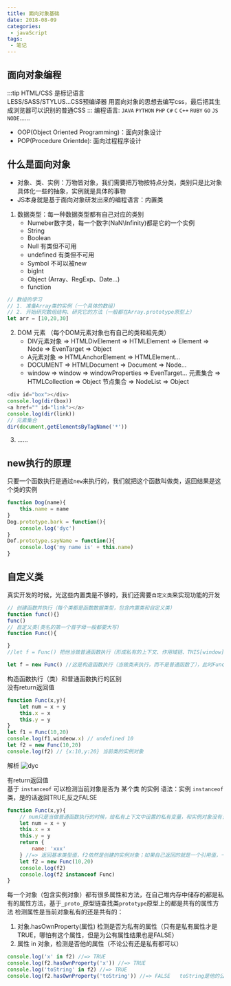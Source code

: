 ```yaml
---
title: 面向对象基础
date: 2018-08-09
categories:
 - javaScript
tags:
 - 笔记
---
```


## 面向对象编程
:::tip 
HTML/CSS 是标记语言  
LESS/SASS/STYLUS...CSS预编译器 用面向对象的思想去编写css，最后把其生成浏览器可以识别的普通CSS
:::
编程语言: `JAVA` `PYTHON` `PHP` `C#` `C` `C++` `RUBY` `GO` `JS` `NODE`......
- OOP(Object Oriented Programming)：面向对象设计  
- POP(Procedure Orientde): 面向过程程序设计

## 什么是面向对象 
- 对象、类、实例：万物皆对象，我们需要把万物按特点分类，类别只是比对象具体化一些的抽象，实例就是具体的事物
- JS本身就是基于面向对象研发出来的编程语言：内置类
1. 数据类型：每一种数据类型都有自己对应的类别
    + Numeber数字类，每一个数字(NaN\Infinity)都是它的一个实例
    + String
    + Boolean
    + Null 有类但不可用
    + undefined 有类但不可用
    + Symbol 不可以被new
    + bigInt
    + Object (Array、RegExp、Date...)
    + function
```js
// 数组的学习
// 1. 准备Array类的实例（一个具体的数组）
// 2. 开始研究数组结构、研究它的方法（一般都在Array.prototype原型上）
let arr = [10,20,30]
```
2. DOM 元素 （每个DOM元素对象也有自己的类和祖先类）
    + DIV元素对象 => HTMLDivElement => HTMLElement => Element => Node => EvenTarget => Object
    + A元素对象 => HTMLAnchorElement => HTMLElement...
    + DOCUMENT => HTMLDocument => Document => Node...
    + window => window => windowProperties => EvenTarget...
    元素集合 => HTMLCollection => Object
    节点集合 => NodeList => Object
```js
<div id="box"></div>
console.log(dir(box))
<a href="" id="link"></a>
console.log(dir(link))
// 元素集合
dir(document,getElementsByTagName('*'))
```
    
3. ......

## new执行的原理
只要一个函数执行是通过`new`来执行的，我们就把这个函数叫做类，返回结果是这个类的实例
```js
function Dog(name){
    this.name = name
}
Dog.prototype.bark = function(){
    console.log('dyc')
}
Dof.prototype.sayName = function(){
    console.log('my name is' + this.name)
}
```

## 自定义类
真实开发的时候，光这些内置类是不够的，我们还需要`自定义类`来实现功能的开发
```js  
// 创建函数并执行（每个类都是函数数据类型，包含内置类和自定义类）
function func(){}
func()
// 自定义类(类名的第一个首字母一般都要大写)
function Func(){

}
//let f = Func() 把他当做普通函数执行（形成私有的上下文、作用域链、THIS[window]、ARGUMENTS、形参赋值、变量提升、代码执行...），小f获取的是函数的返回结果（函数没有RETURN，所以f=function）

let f = new Func() //这是构造函数执行（当做类来执行，而不是普通函数了），此时Func被称为"类"，返回结果(f)被称作当前类的"实例"，他是一个实例对象

```
构造函数执行（类）和普通函数执行的区别  
没有return返回值
```js
function Func(x,y){
    let num = x + y
    this.x = x
    this.y = y
}
let f1 = Func(10,20)
console.log(f1,windeow.x) // undefined 10
let f2 = new Func(10,20)
console.log(f2) // {x:10,y:20} 当前类的实例对象
```
解析 
<img src="https://webdyc.oss-cn-beijing.aliyuncs.com/blog/8.png" alt="dyc" title="dyc" class="zoom-custom-imgs">

有return返回值  
基于 `instanceof` 可以检测当前对象是否为 某个类 的实例
语法：实例 `instanceof` 类，是的话返回TRUE,反之FALSE
```js
function Func(x,y){
    // num只是当做普通函数执行的时候，给私有上下文中设置的私有变量，和实例对象没有关系，只有THIS是实例对象,所以只有this.xxx = xxx才和实例有关系
    let num = x + y
    this.x = x
    this.y = y
    return {
        name: 'xxx'
    } //=> 返回基本类型值，f2依然是创建的实例对象；如果自己返回的就是一个引用值，一切以自己返回的为主，此时的f2 = {name: 'xxx'}而不再是当前类的实例了
    let f2 = new Func(10,20)
    console.log(f2)
    console.log(f2 instanceof Func)
}
```

每一个对象（包含实例对象）都有很多属性和方法，在自己堆内存中储存的都是私有的属性方法，基于`_proto_`原型链查找类`prototype`原型上的都是共有的属性方法
检测属性是当前对象私有的还是共有的：
1. 对象.hasOwnProperty(属性) 检测是否为私有的属性（只有是私有属性才是TRUE，哪怕有这个属性，但是为公有属性结果也是FALSE）
2. 属性 in 对象，检测是否他的属性（不论公有还是私有都可以）
```js
console.log('x' in f2) //=> TRUE
console.log(f2.hasOwnProperty('x')) //=> TRUE
console.log('toString' in f2) //=> TRUE
console.log(f2.hasOwnProperty('toString')) //=> FALSE   toString是他的公有属性
```



